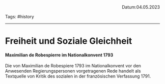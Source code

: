 <p align="right">Datum:04.05.2023</p>

Tags: #history 

---
# Freiheit und Soziale Gleichheit
#### Maximilian de Robespierre im Nationalkonvent 1793
Die von Maximilian de Robespiere 1793 im Nationalkonvent vor den Anwesenden Regierungspersonen vorgetragenen Rede handelt als Textquelle von Kritik des sozialen in der französischen Verfassung 1791.

